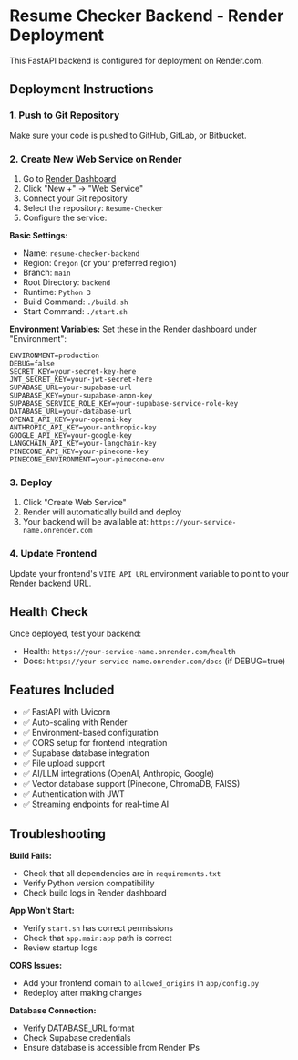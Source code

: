 # Resume Checker Backend - Render Deployment

This FastAPI backend is configured for deployment on Render.com.

## Deployment Instructions

### 1. Push to Git Repository
Make sure your code is pushed to GitHub, GitLab, or Bitbucket.

### 2. Create New Web Service on Render

1. Go to [Render Dashboard](https://dashboard.render.com)
2. Click "New +" → "Web Service"
3. Connect your Git repository
4. Select the repository: `Resume-Checker`
5. Configure the service:

**Basic Settings:**
- Name: `resume-checker-backend`
- Region: `Oregon` (or your preferred region)
- Branch: `main`
- Root Directory: `backend`
- Runtime: `Python 3`
- Build Command: `./build.sh`
- Start Command: `./start.sh`

**Environment Variables:**
Set these in the Render dashboard under "Environment":

```
ENVIRONMENT=production
DEBUG=false
SECRET_KEY=your-secret-key-here
JWT_SECRET_KEY=your-jwt-secret-here
SUPABASE_URL=your-supabase-url
SUPABASE_KEY=your-supabase-anon-key
SUPABASE_SERVICE_ROLE_KEY=your-supabase-service-role-key
DATABASE_URL=your-database-url
OPENAI_API_KEY=your-openai-key
ANTHROPIC_API_KEY=your-anthropic-key
GOOGLE_API_KEY=your-google-key
LANGCHAIN_API_KEY=your-langchain-key
PINECONE_API_KEY=your-pinecone-key
PINECONE_ENVIRONMENT=your-pinecone-env
```

### 3. Deploy

1. Click "Create Web Service"
2. Render will automatically build and deploy
3. Your backend will be available at: `https://your-service-name.onrender.com`

### 4. Update Frontend

Update your frontend's `VITE_API_URL` environment variable to point to your Render backend URL.

## Health Check

Once deployed, test your backend:
- Health: `https://your-service-name.onrender.com/health`
- Docs: `https://your-service-name.onrender.com/docs` (if DEBUG=true)

## Features Included

- ✅ FastAPI with Uvicorn
- ✅ Auto-scaling with Render
- ✅ Environment-based configuration
- ✅ CORS setup for frontend integration
- ✅ Supabase database integration
- ✅ File upload support
- ✅ AI/LLM integrations (OpenAI, Anthropic, Google)
- ✅ Vector database support (Pinecone, ChromaDB, FAISS)
- ✅ Authentication with JWT
- ✅ Streaming endpoints for real-time AI

## Troubleshooting

**Build Fails:**
- Check that all dependencies are in `requirements.txt`
- Verify Python version compatibility
- Check build logs in Render dashboard

**App Won't Start:**
- Verify `start.sh` has correct permissions
- Check that `app.main:app` path is correct
- Review startup logs

**CORS Issues:**
- Add your frontend domain to `allowed_origins` in `app/config.py`
- Redeploy after making changes

**Database Connection:**
- Verify DATABASE_URL format
- Check Supabase credentials
- Ensure database is accessible from Render IPs